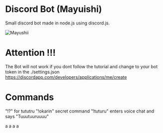 # Discord Bot (Mayuishi)
Small discord bot made in node.js using discord.js.

![Mayushii](https://github.com/sikozonpc/Discord-Bot-/blob/master/img.png)

# Attention !!!
The Bot will not work if you dont follow  the tutorial and change to your bot token in the ./settings.json
https://discordapp.com/developers/applications/me/create

# Commands 
"!?"              for tututru
"!okarin"         secret command 
"!tuturu"         enters voice chat and says "Tuuutuuruuuu"

a
a
a
a
